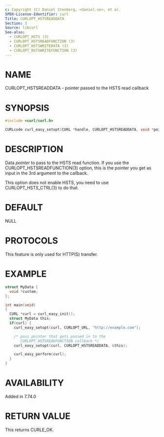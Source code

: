 ```yaml
---
c: Copyright (C) Daniel Stenberg, <daniel.se>, et al.
SPDX-License-Identifier: curl
Title: CURLOPT_HSTSREADDATA
Section: 3
Source: libcurl
See-also:
  - CURLOPT_HSTS (3)
  - CURLOPT_HSTSREADFUNCTION (3)
  - CURLOPT_HSTSWRITEDATA (3)
  - CURLOPT_HSTSWRITEFUNCTION (3)
---
```


# NAME

CURLOPT_HSTSREADDATA - pointer passed to the HSTS read callback

# SYNOPSIS

~~~c
#include <curl/curl.h>

CURLcode curl_easy_setopt(CURL *handle, CURLOPT_HSTSREADDATA, void *pointer);
~~~

# DESCRIPTION

Data *pointer* to pass to the HSTS read function. If you use the
CURLOPT_HSTSREADFUNCTION(3) option, this is the pointer you get as input
in the 3rd argument to the callback.

This option does not enable HSTS, you need to use CURLOPT_HSTS_CTRL(3) to
do that.

# DEFAULT

NULL

# PROTOCOLS

This feature is only used for HTTP(S) transfer.

# EXAMPLE

~~~c
struct MyData {
  void *custom;
};

int main(void)
{
  CURL *curl = curl_easy_init();
  struct MyData this;
  if(curl) {
    curl_easy_setopt(curl, CURLOPT_URL, "http://example.com");

    /* pass pointer that gets passed in to the
       CURLOPT_HSTSREADFUNCTION callback */
    curl_easy_setopt(curl, CURLOPT_HSTSREADDATA, &this);

    curl_easy_perform(curl);
  }
}
~~~

# AVAILABILITY

Added in 7.74.0

# RETURN VALUE

This returns CURLE_OK.
